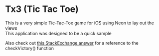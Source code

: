 # Tx3 (Tic Tac Toe)  
This is a very simple Tic-Tac-Toe game for iOS using Neon to lay out the views  
This application was designed to be a quick sample  

Also check out [this StackExchange answer](https://codereview.stackexchange.com/a/24890) for a reference to the checkVictory() function
